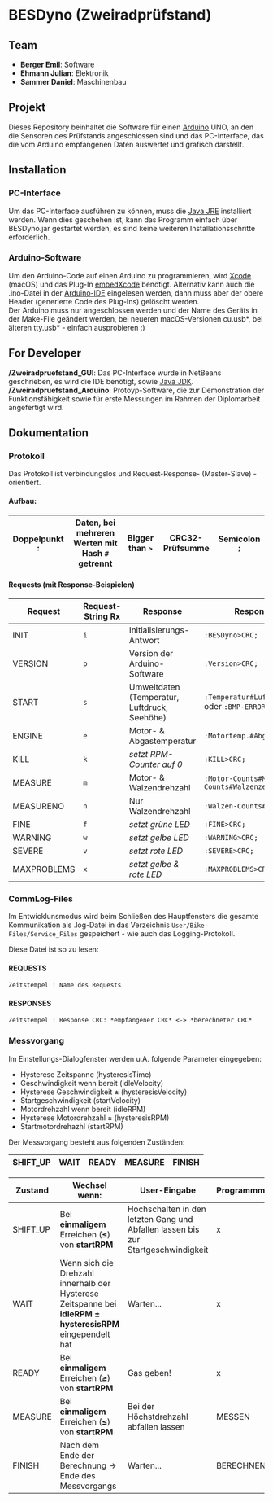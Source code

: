 # BESDyno (Zweiradprüfstand)

## Team
* **Berger Emil**: Software
* **Ehmann Julian**: Elektronik
* **Sammer Daniel**: Maschinenbau

## Projekt
Dieses Repository beinhaltet die Software für einen [Arduino](https://www.arduino.cc) UNO, an den die Sensoren des Prüfstands angeschlossen sind und das PC-Interface, das die vom Arduino empfangenen Daten auswertet und grafisch darstellt.

## Installation
### PC-Interface
Um das PC-Interface ausführen zu können, muss die [Java JRE](http://www.oracle.com/technetwork/java/javase/downloads/jre8-downloads-2133155.html) installiert werden. Wenn dies geschehen ist, kann das Programm einfach über BESDyno.jar gestartet werden, es sind keine weiteren Installationsschritte erforderlich.

### Arduino-Software
  Um den Arduino-Code auf einen Arduino zu programmieren, wird [Xcode](https://developer.apple.com/xcode/) (macOS) und das Plug-In [embedXcode](https://embedxcode.com/site/) benötigt. Alternativ kann auch die .ino-Datei in der [Arduino-IDE](https://www.arduino.cc/en/Main/Software) eingelesen werden, dann muss aber der obere Header (generierte Code des Plug-Ins) gelöscht werden.  
  Der Arduino muss nur angeschlossen werden und der Name des Geräts in der Make-File geändert werden, bei neueren macOS-Versionen cu.usb*, bei älteren tty.usb* - einfach ausprobieren :)  
  
## For Developer
  **/Zweiradpruefstand_GUI**: Das PC-Interface wurde in NetBeans geschrieben, es wird die IDE benötigt, sowie [Java JDK](http://www.oracle.com/technetwork/java/javase/downloads/index.html).  
  **/Zweiradpruefstand_Arduino**: Protoyp-Software, die zur Demonstration der Funktionsfähigkeit sowie für erste Messungen im Rahmen der Diplomarbeit angefertigt wird.  

## Dokumentation
### Protokoll
Das Protokoll ist verbindungslos und Request-Response- (Master-Slave) -orientiert.
#### Aufbau:
| Doppelpunkt `:` | Daten, bei mehreren Werten mit Hash `#` getrennt | Bigger than `>` | CRC32-Prüfsumme | Semicolon `;` |
| --------------- | ------------------------------------------------ | ----------- | --------------- | ------------- |

#### Requests (mit Response-Beispielen)
| Request | Request-String Rx | Response | Response-String Tx |
| ------- | ------------- | -------- | ------------------ |
| INIT | `i` | Initialisierungs-Antwort | `:BESDyno>CRC;` |
| VERSION | `p` | Version der Arduino-Software | `:Version>CRC;` |
| START | `s` | Umweltdaten (Temperatur, Luftdruck, Seehöhe) | `:Temperatur#Luftdruck#Seehöhe>CRC;` oder `:BMP-ERROR>CRC;` |
| ENGINE | `e` | Motor- & Abgastemperatur | `:Motortemp.#Abgastemp.>CRC;` |
| KILL | `k` | *setzt RPM-Counter auf 0* | `:KILL>CRC;` |
| MEASURE | `m` | Motor- & Walzendrehzahl | `:Motor-Counts#Motorzeit#Walzen-Counts#Walzenzeit>CRC;` |
| MEASURENO | `n` | Nur Walzendrehzahl | `:Walzen-Counts#Zeit>CRC;` |
| FINE | `f` | *setzt grüne LED* | `:FINE>CRC;` |
| WARNING | `w` | *setzt gelbe LED* | `:WARNING>CRC;` |
| SEVERE | `v` | *setzt rote LED* | `:SEVERE>CRC;` |
| MAXPROBLEMS | `x` | *setzt gelbe & rote LED* | `:MAXPROBLEMS>CRC;` |

### CommLog-Files
  Im Entwicklunsmodus wird beim Schließen des Hauptfensters die gesamte Kommunikation als .log-Datei in das Verzeichnis `User/Bike-Files/Service_Files` gespeichert - wie auch das Logging-Protokoll.  
  
  Diese Datei ist so zu lesen:  
#### REQUESTS
`Zeitstempel : Name des Requests`
#### RESPONSES
`Zeitstempel : Response CRC: *empfangener CRC* <-> *berechneter CRC*`

### Messvorgang
  Im Einstellungs-Dialogfenster werden u.A. folgende Parameter eingegeben:  
  * Hysterese Zeitspanne (hysteresisTime)  
  * Geschwindigkeit wenn bereit (idleVelocity)  
  * Hysterese Geschwindigkeit ± (hysteresisVelocity)  
  * Startgeschwindigkeit (startVelocity)  
  * Motordrehzahl wenn bereit (idleRPM)  
  * Hysterese Motordrehzahl ± (hysteresisRPM)  
  * Startmotordrehazhl (startRPM)  
  
  Der Messvorgang besteht aus folgenden Zuständen:  
  
  | SHIFT_UP | WAIT | READY | MEASURE | FINISH |
  | -------- | ---- | ----- | ------- | ------ |
  
  | Zustand | Wechsel wenn: | User-Eingabe | Programmmodus |
  | ------- | ------------- | ------------ | ------------- |
  | SHIFT_UP | Bei **einmaligem** Erreichen (**≤**) von **startRPM** | Hochschalten in den letzten Gang und Abfallen lassen bis zur Startgeschwindigkeit | x |
  | WAIT | Wenn sich die Drehzahl innerhalb der Hysterese Zeitspanne bei **idleRPM ± hysteresisRPM** eingependelt hat | Warten... | x |
  | READY | Bei **einmaligem** Erreichen (**≥**) von **startRPM** | Gas geben! | x |
  | MEASURE | Bei **einmaligem** Erreichen (**≤**) von **startRPM** | Bei der Höchstdrehzahl abfallen lassen | MESSEN |
  | FINISH | Nach dem Ende der Berechnung -> Ende des Messvorgangs | Warten... | BERECHNEN |
  
  
  
  
